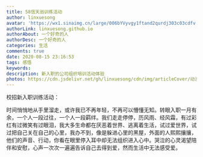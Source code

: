 ```yaml
---
title: 58信天翁训练活动
author: linxuesong
avatar: 'https://wx1.sinaimg.cn/large/006bYVyvgy1ftand2qurdj303c03cdfv.jpg'
authorLink: linxuesong.github.io
authorAbout: 一个好奇的人
authorDesc: 一个好奇的人
categories: 生活
comments: true
date: 2020-08-15 23:16:53
tags: 感悟
keywords:
description: 新入职的公司组织培训活动体验
photos: https://cdn.jsdelivr.net/gh/linxuesong/cdn/img/articleCover/动漫女/1P421143I2-1-1200.jpg
---
```


校招新入职训练活动：

时间悄悄地从手里溜走，或许我已不再年轻，不再可以懵懂无知。转眼入职一月有余，一个人一段过往，一个人一段羁绊。我们走走停停，历风雨、经风霜，有过彩红有过微笑有过眼泪，我大多生命都在厌恶着世界、逃离着生活，试过爱世界，试过把自己关在自己的心里，我办不到，像是躲进心里的黑屋，外面的人熙熙攘攘，他们的声音、行动，你看在眼里停入耳中却无法组织进入心中。哭泣的心灵渴望陪伴和安慰，心声一次次一遍遍告诉自己去得到爱，然而生活中无法感受爱。

